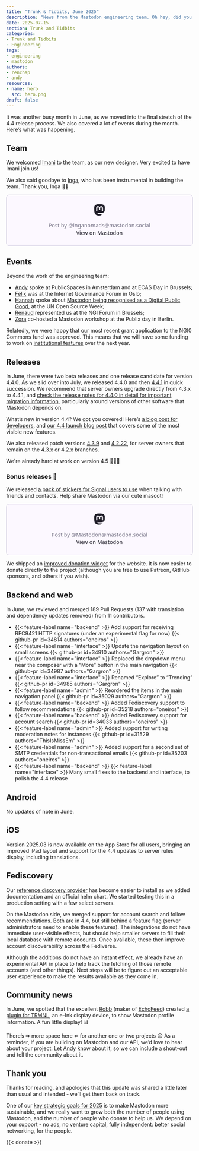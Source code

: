 ```yaml
---
title: "Trunk & Tidbits, June 2025"
description: "News from the Mastodon engineering team. Oh hey, did you hear that Mastodon 4.4 is out?"
date: 2025-07-15
section: Trunk and Tidbits
categories:
- Trunk and Tidbits
- Engineering
tags:
- engineering
- mastodon
authors:
- renchap
- andy
resources:
- name: hero
  src: hero.png
draft: false
---
```


It was another busy month in June, as we moved into the final stretch of the 4.4 release process. We also covered a lot of events during the month. Here’s what was happening.

## Team

We welcomed [Imani](https://mastodon.social/@imanijoy) to the team, as our new designer. Very excited to have Imani join us!

We also said goodbye to [Inga](https://mastodon.social/@inganomads), who has been instrumental in building the team. Thank you, Inga 🙏🏻

<blockquote class="mastodon-embed" data-embed-url="https://mastodon.social/@inganomads/114678177720568140/embed" style="background: #FCF8FF; border-radius: 8px; border: 1px solid #C9C4DA; margin: 0; max-width: 540px; min-width: 270px; overflow: hidden; padding: 0;"> <a href="https://mastodon.social/@inganomads/114678177720568140" target="_blank" style="align-items: center; color: #1C1A25; display: flex; flex-direction: column; font-family: system-ui, -apple-system, BlinkMacSystemFont, 'Segoe UI', Oxygen, Ubuntu, Cantarell, 'Fira Sans', 'Droid Sans', 'Helvetica Neue', Roboto, sans-serif; font-size: 14px; justify-content: center; letter-spacing: 0.25px; line-height: 20px; padding: 24px; text-decoration: none;"> <svg xmlns="http://www.w3.org/2000/svg" xmlns:xlink="http://www.w3.org/1999/xlink" width="32" height="32" viewBox="0 0 79 75"><path d="M63 45.3v-20c0-4.1-1-7.3-3.2-9.7-2.1-2.4-5-3.7-8.5-3.7-4.1 0-7.2 1.6-9.3 4.7l-2 3.3-2-3.3c-2-3.1-5.1-4.7-9.2-4.7-3.5 0-6.4 1.3-8.6 3.7-2.1 2.4-3.1 5.6-3.1 9.7v20h8V25.9c0-4.1 1.7-6.2 5.2-6.2 3.8 0 5.8 2.5 5.8 7.4V37.7H44V27.1c0-4.9 1.9-7.4 5.8-7.4 3.5 0 5.2 2.1 5.2 6.2V45.3h8ZM74.7 16.6c.6 6 .1 15.7.1 17.3 0 .5-.1 4.8-.1 5.3-.7 11.5-8 16-15.6 17.5-.1 0-.2 0-.3 0-4.9 1-10 1.2-14.9 1.4-1.2 0-2.4 0-3.6 0-4.8 0-9.7-.6-14.4-1.7-.1 0-.1 0-.1 0s-.1 0-.1 0 0 .1 0 .1 0 0 0 0c.1 1.6.4 3.1 1 4.5.6 1.7 2.9 5.7 11.4 5.7 5 0 9.9-.6 14.8-1.7 0 0 0 0 0 0 .1 0 .1 0 .1 0 0 .1 0 .1 0 .1.1 0 .1 0 .1.1v5.6s0 .1-.1.1c0 0 0 0 0 .1-1.6 1.1-3.7 1.7-5.6 2.3-.8.3-1.6.5-2.4.7-7.5 1.7-15.4 1.3-22.7-1.2-6.8-2.4-13.8-8.2-15.5-15.2-.9-3.8-1.6-7.6-1.9-11.5-.6-5.8-.6-11.7-.8-17.5C3.9 24.5 4 20 4.9 16 6.7 7.9 14.1 2.2 22.3 1c1.4-.2 4.1-1 16.5-1h.1C51.4 0 56.7.8 58.1 1c8.4 1.2 15.5 7.5 16.6 15.6Z" fill="currentColor"/></svg> <div style="color: #787588; margin-top: 16px;">Post by @inganomads@mastodon.social</div> <div style="font-weight: 500;">View on Mastodon</div> </a> </blockquote> <script data-allowed-prefixes="https://mastodon.social/" async src="https://mastodon.social/embed.js"></script>

## Events

Beyond the work of the engineering team:
- [Andy](https://macaw.social/@andypiper) spoke at PublicSpaces in Amsterdam and at ECAS Day in Brussels;
- [Felix](https://mastodon.social/@mellifluousbox) was at the Internet Governance Forum in Oslo;
- [Hannah](https://hachyderm.io/@haubles) spoke about [Mastodon being recognised as a Digital Public Good](https://blog.joinmastodon.org/2025/06/mastodon-dpga/), at the UN Open Source Week;
- [Renaud](https://oisaur.com/@renchap) represented us at the NGI Forum in Brussels;
- [Zora](https://mastodon.social/@zoraxzora) co-hosted a Mastodon workshop at the Publix day in Berlin.

Relatedly, we were happy that our most recent grant application to the NGI0 Commons fund was approved. This means that we will have some funding to work on [institutional features](https://nlnet.nl/project/Mastodon-for-institutions/) over the next year.

## Releases

In June, there were two beta releases and one release candidate for version 4.4.0. As we slid over into July, we released 4.4.0 and then [4.4.1](https://github.com/mastodon/mastodon/releases/v4.4.1) in quick succession. We recommend that server owners upgrade directly from 4.3.x to 4.4.1, and [check the release notes for 4.4.0 in detail for important migration information](https://github.com/mastodon/mastodon/releases/tag/v4.4.0), particularly around versions of other software that Mastodon depends on.

What’s new in version 4.4? We got you covered! Here’s [a blog post for developers](https://blog.joinmastodon.org/2025/07/mastodon-4-4-for-devs/), and [our 4.4 launch blog post](https://blog.joinmastodon.org/2025/07/mastodon-4.4/) that covers some of the most visible new features.

We also released patch versions [4.3.9](https://github.com/mastodon/mastodon/releases/tag/v4.3.9) and [4.2.22](https://github.com/mastodon/mastodon/releases/tag/v4.2.22), for server owners that remain on the 4.3.x or 4.2.x branches.

We're already hard at work on version 4.5 🧑🏻‍💻

### Bonus releases 🎉

We released [a pack of stickers for Signal users to use](https://signal.art/addstickers/#pack_id=43a9c3e16e24b2f182e2d3e03a7e1338&pack_key=87a129905fbe7371568eef6485f93a81b7569a963bf711063bf804123a075083) when talking with friends and contacts. Help share Mastodon via our cute mascot!

<blockquote class="mastodon-embed" data-embed-url="https://mastodon.social/@Mastodon/114749156199964168/embed" style="background: #FCF8FF; border-radius: 8px; border: 1px solid #C9C4DA; margin: 0; max-width: 540px; min-width: 270px; overflow: hidden; padding: 0;"> <a href="https://mastodon.social/@Mastodon/114749156199964168" target="_blank" style="align-items: center; color: #1C1A25; display: flex; flex-direction: column; font-family: system-ui, -apple-system, BlinkMacSystemFont, 'Segoe UI', Oxygen, Ubuntu, Cantarell, 'Fira Sans', 'Droid Sans', 'Helvetica Neue', Roboto, sans-serif; font-size: 14px; justify-content: center; letter-spacing: 0.25px; line-height: 20px; padding: 24px; text-decoration: none;"> <svg xmlns="http://www.w3.org/2000/svg" xmlns:xlink="http://www.w3.org/1999/xlink" width="32" height="32" viewBox="0 0 79 75"><path d="M63 45.3v-20c0-4.1-1-7.3-3.2-9.7-2.1-2.4-5-3.7-8.5-3.7-4.1 0-7.2 1.6-9.3 4.7l-2 3.3-2-3.3c-2-3.1-5.1-4.7-9.2-4.7-3.5 0-6.4 1.3-8.6 3.7-2.1 2.4-3.1 5.6-3.1 9.7v20h8V25.9c0-4.1 1.7-6.2 5.2-6.2 3.8 0 5.8 2.5 5.8 7.4V37.7H44V27.1c0-4.9 1.9-7.4 5.8-7.4 3.5 0 5.2 2.1 5.2 6.2V45.3h8ZM74.7 16.6c.6 6 .1 15.7.1 17.3 0 .5-.1 4.8-.1 5.3-.7 11.5-8 16-15.6 17.5-.1 0-.2 0-.3 0-4.9 1-10 1.2-14.9 1.4-1.2 0-2.4 0-3.6 0-4.8 0-9.7-.6-14.4-1.7-.1 0-.1 0-.1 0s-.1 0-.1 0 0 .1 0 .1 0 0 0 0c.1 1.6.4 3.1 1 4.5.6 1.7 2.9 5.7 11.4 5.7 5 0 9.9-.6 14.8-1.7 0 0 0 0 0 0 .1 0 .1 0 .1 0 0 .1 0 .1 0 .1.1 0 .1 0 .1.1v5.6s0 .1-.1.1c0 0 0 0 0 .1-1.6 1.1-3.7 1.7-5.6 2.3-.8.3-1.6.5-2.4.7-7.5 1.7-15.4 1.3-22.7-1.2-6.8-2.4-13.8-8.2-15.5-15.2-.9-3.8-1.6-7.6-1.9-11.5-.6-5.8-.6-11.7-.8-17.5C3.9 24.5 4 20 4.9 16 6.7 7.9 14.1 2.2 22.3 1c1.4-.2 4.1-1 16.5-1h.1C51.4 0 56.7.8 58.1 1c8.4 1.2 15.5 7.5 16.6 15.6Z" fill="currentColor"/></svg> <div style="color: #787588; margin-top: 16px;">Post by @Mastodon@mastodon.social</div> <div style="font-weight: 500;">View on Mastodon</div> </a> </blockquote> <script data-allowed-prefixes="https://mastodon.social/" async src="https://mastodon.social/embed.js"></script>

We shipped an [improved donation widget](https://joinmastodon.org/sponsors#donate) for the website. It is now easier to donate directly to the project (although you are free to use Patreon, GitHub sponsors, and others if you wish).

## Backend and web

In June, we reviewed and merged 189 Pull Requests (137 with translation and dependency updates removed) from 11 contributors.

<div class="features-list">

- {{< feature-label name="backend" >}} Add support for receiving RFC9421 HTTP signatures (under an experimental flag for now) {{< github-pr id=34814 authors="oneiros" >}}
- {{< feature-label name="interface" >}} Update the navigation layout on small screens {{< github-pr id=34910 authors="Gargron" >}}
- {{< feature-label name="interface" >}} Replaced the dropdown menu near the composer with a “More” button in the main navigation {{< github-pr id=34987 authors="Gargron" >}}
- {{< feature-label name="interface" >}} Renamed “Explore” to “Trending” {{< github-pr id=34985 authors="Gargron" >}}
- {{< feature-label name="admin" >}} Reordered the items in the main navigation panel {{< github-pr id=35029 authors="Gargron" >}}
- {{< feature-label name="backend" >}} Added Fediscovery support to follow recommendations {{< github-pr id=35218 authors="oneiros" >}}
- {{< feature-label name="backend" >}} Added Fediscovery support for account search {{< github-pr id=34033 authors="oneiros" >}}
- {{< feature-label name="admin" >}} Added support for writing moderation notes for instances {{< github-pr id=31529 authors="ThisIsMissEm" >}}
- {{< feature-label name="admin" >}} Added support for a second set of SMTP credentials for non-transactional emails {{< github-pr id=35203 authors="oneiros" >}}
- {{< feature-label name="backend" >}} {{< feature-label name="interface" >}} Many small fixes to the backend and interface, to polish the 4.4 release

</div>

## Android

No updates of note in June.

## iOS

Version 2025.03 is now available on the App Store for all users, bringing an improved iPad layout and support for the 4.4 updates to server rules display, including translations.

## Fediscovery

Our [reference discovery provider](https://github.com/mastodon/fediscoverer) has become easier to install as we added documentation and an official helm chart. We started testing this in a production setting with a few select servers.

On the Mastodon side, we merged support for account search and follow recommendations. Both are in 4.4, but still behind a feature flag (server administrators need to enable these features). The integrations do not have immediate user-visible effects, but should help smaller servers to fill their local database with remote accounts. Once available, these then improve account discoverability across the Fediverse.

Although the additions do not have an instant effect, we already have an experimental API in place to help track the fetching of those remote accounts (and other things). Next steps will be to figure out an acceptable user experience to make the results available as they come in.

## Community news

In June, we spotted that the excellent [Robb](https://social.lol/@robb) (maker of [EchoFeed](https://echofeed.app/)) created [a plugin for TRMNL](https://github.com/rknightuk/trmnl-mastodon-profile), an e-Ink display device, to show Mastodon profile information. A fun little display! 📊

There’s ➡ more space here ⬅ for another one or two projects 😉 As a reminder, if you are building on Mastodon and our API, we’d love to hear about your project. Let [Andy](https://macaw.social/@andypiper) know about it, so we can include a shout-out and tell the community about it.

## Thank you

Thanks for reading, and apologies that this update was shared a little later than usual and intended - we’ll get them back on track.

One of our [key strategic goals for 2025](https://blog.joinmastodon.org/2025/06/mastodon-2025/) is to make Mastodon more sustainable, and we really want to grow both the number of people using Mastodon, and the number of people who donate to help us. We depend on your support - no ads, no venture capital, fully independent: better social networking, for the people.

{{< donate >}}

